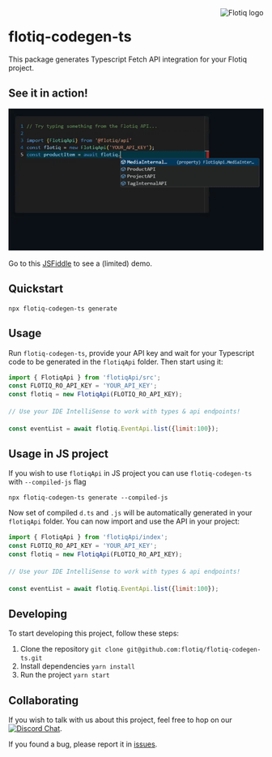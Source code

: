 <a href="https://flotiq.com/">
    <img src="https://editor.flotiq.com/fonts/fq-logo.svg" alt="Flotiq logo" title="Flotiq" align="right" height="60" />
</a>


flotiq-codegen-ts
=================

This package generates Typescript Fetch API integration for your Flotiq project.


## See it in action!

![Flotiq API accessible through TypeScript](./.images/flotiq-typescript-intellisense-2.gif)

Go to this [JSFiddle](https://jsfiddle.net/o5rafnpw/1/) to see a (limited) demo.

## Quickstart

```
npx flotiq-codegen-ts generate
```

## Usage

Run `flotiq-codegen-ts`, provide your API key and wait for your Typescript code to be generated in the `flotiqApi` folder.
Then start using it:

```javascript
import { FlotiqApi } from 'flotiqApi/src';
const FLOTIQ_RO_API_KEY = 'YOUR_API_KEY';
const flotiq = new FlotiqApi(FLOTIQ_RO_API_KEY);
  
// Use your IDE IntelliSense to work with types & api endpoints!

const eventList = await flotiq.EventApi.list({limit:100});
```

## Usage in JS project
If you wish to use `flotiqApi` in JS project you can use `flotiq-codegen-ts` with `--compiled-js` flag

```
npx flotiq-codegen-ts generate --compiled-js
```

Now set of compiled `d.ts` and `.js` will be automatically generated in your `flotiqApi` folder.
You can now import and use the API in your project:

```javascript
import { FlotiqApi } from 'flotiqApi/index';
const FLOTIQ_RO_API_KEY = 'YOUR_API_KEY';
const flotiq = new FlotiqApi(FLOTIQ_RO_API_KEY);
  
// Use your IDE IntelliSense to work with types & api endpoints!

const eventList = await flotiq.EventApi.list({limit:100});
```


## Developing

To start developing this project, follow these steps:

1. Clone the repository `git clone git@github.com:flotiq/flotiq-codegen-ts.git` 
2. Install dependencies `yarn install`
3. Run the project `yarn start`

## Collaborating

If you wish to talk with us about this project, feel free to hop on our [![Discord Chat](https://img.shields.io/discord/682699728454025410.svg)](https://discord.gg/FwXcHnX).

If you found a bug, please report it in [issues](https://github.com/flotiq/flotiq-codegen-ts).
